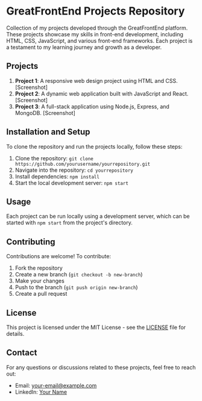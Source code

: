 # GreatFrontEnd Projects Repository

Collection of my projects developed through the GreatFrontEnd platform. These projects showcase my skills in front-end development, including HTML, CSS, JavaScript, and various front-end frameworks. Each project is a testament to my learning journey and growth as a developer.

## Projects

1. **Project 1**: A responsive web design project using HTML and CSS. [Screenshot]
2. **Project 2**: A dynamic web application built with JavaScript and React. [Screenshot]
3. **Project 3**: A full-stack application using Node.js, Express, and MongoDB. [Screenshot]

## Installation and Setup

To clone the repository and run the projects locally, follow these steps:

1. Clone the repository: `git clone https://github.com/yourusername/yourrepository.git`
2. Navigate into the repository: `cd yourrepository`
3. Install dependencies: `npm install`
4. Start the local development server: `npm start`

## Usage

Each project can be run locally using a development server, which can be started with `npm start` from the project's directory.

## Contributing

Contributions are welcome! To contribute:

1. Fork the repository
2. Create a new branch (`git checkout -b new-branch`)
3. Make your changes
4. Push to the branch (`git push origin new-branch`)
5. Create a pull request

## License

This project is licensed under the MIT License - see the [LICENSE](LICENSE) file for details.

## Contact

For any questions or discussions related to these projects, feel free to reach out:

- Email: <your-email@example.com>
- LinkedIn: [Your Name](https://www.linkedin.com/in/yourusername/)